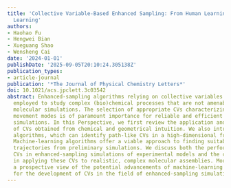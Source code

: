 ```yaml
---
title: 'Collective Variable-Based Enhanced Sampling: From Human Learning to Machine
  Learning'
authors:
- Haohao Fu
- Hengwei Bian
- Xueguang Shao
- Wensheng Cai
date: '2024-01-01'
publishDate: '2025-09-05T20:10:24.305138Z'
publication_types:
- article-journal
publication: '*The Journal of Physical Chemistry Letters*'
doi: 10.1021/acs.jpclett.3c03542
abstract: Enhanced-sampling algorithms relying on collective variables (CVs) are extensively
  employed to study complex (bio)chemical processes that are not amenable to brute-force
  molecular simulations. The selection of appropriate CVs characterizing the slow
  movement modes is of paramount importance for reliable and efficient enhanced-sampling
  simulations. In this Perspective, we first review the application and limitations
  of CVs obtained from chemical and geometrical intuition. We also introduce path-sampling
  algorithms, which can identify path-like CVs in a high-dimensional free-energy space.
  Machine-learning algorithms offer a viable approach to finding suitable CVs by analyzing
  trajectories from preliminary simulations. We discuss both the performance of machine-learning-derived
  CVs in enhanced-sampling simulations of experimental models and the challenges involved
  in applying these CVs to realistic, complex molecular assemblies. Moreover, we provide
  a prospective view of the potential advancements of machine-learning algorithms
  for the development of CVs in the field of enhanced-sampling simulations.
---
```

